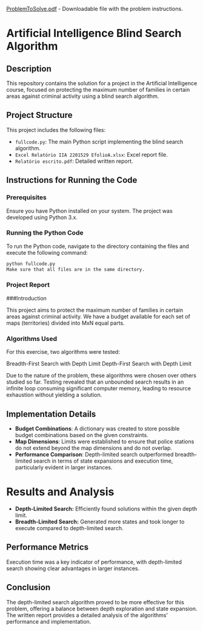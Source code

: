 [ProblemToSolve.pdf](https://github.com/user-attachments/files/16331841/ProblemToSolve.pdf) - Downloadable file with the problem instructions. 


# Artificial Intelligence Blind Search Algorithm

## Description

This repository contains the solution for a project in the Artificial Intelligence course, focused on protecting the maximum number of families in certain areas against criminal activity using a blind search algorithm.

## Project Structure

This project includes the following files:
- `fullcode.py`: The main Python script implementing the blind search algorithm.
- `Excel Relatório IIA 2201529 EfolioA.xlsx`: Excel report file.
- `Relatório escrito.pdf`: Detailed written report.

## Instructions for Running the Code

### Prerequisites

Ensure you have Python installed on your system. The project was developed using Python 3.x.

### Running the Python Code

To run the Python code, navigate to the directory containing the files and execute the following command:

```bash
python fullcode.py
Make sure that all files are in the same directory.
```

### Project Report

###Introduction

This project aims to protect the maximum number of families in certain areas against criminal activity. We have a budget available for each set of maps (territories) divided into MxN equal parts.

### Algorithms Used

For this exercise, two algorithms were tested:

Breadth-First Search with Depth Limit
Depth-First Search with Depth Limit

Due to the nature of the problem, these algorithms were chosen over others studied so far. Testing revealed that an unbounded search results in an infinite loop consuming significant computer memory, leading to resource exhaustion without yielding a solution.

## Implementation Details

- **Budget Combinations**: A dictionary was created to store possible budget combinations based on the given constraints.
- **Map Dimensions**: Limits were established to ensure that police stations do not extend beyond the map dimensions and do not overlap.
- **Performance Comparison**: Depth-limited search outperformed breadth-limited search in terms of state expansions and execution time, particularly evident in larger instances.

# Results and Analysis

- **Depth-Limited Search:** Efficiently found solutions within the given depth limit.
- **Breadth-Limited Search:** Generated more states and took longer to execute compared to depth-limited search.

## Performance Metrics

Execution time was a key indicator of performance, with depth-limited search showing clear advantages in larger instances.

## Conclusion

The depth-limited search algorithm proved to be more effective for this problem, offering a balance between depth exploration and state expansion. The written report provides a detailed analysis of the algorithms' performance and implementation.
